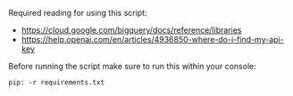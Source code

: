 Required reading for using this script:
- https://cloud.google.com/bigquery/docs/reference/libraries
- https://help.openai.com/en/articles/4936850-where-do-i-find-my-api-key

Before running the script make sure to run this within your console:

```pip: -r requirements.txt``` 
